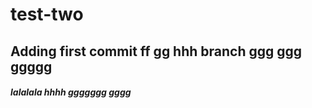 # test-two

## Adding first commit ff gg hhh branch ggg ggg ggggg

##### lalalala hhhh ggggggg gggg
